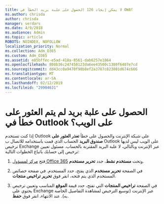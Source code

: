 ```yaml
---
title: لا يمكن إيجاد 126 الحصول على علبة بريد الخطأ في OWA؟
ms.author: chrisda
author: chrisda
manager: serdars
ms.date: 4/9/2018
ms.audience: Admin
ms.topic: article
ROBOTS: NOINDEX, NOFOLLOW
localization_priority: Normal
ms.collection: Adm_O365
ms.custom: Adm_O365
ms.assetid: e85bffec-e5ad-418a-8561-dab6257e1864
ms.openlocfilehash: 808b36c247458123da6ee43500c1380f6407e7cd
ms.sourcegitcommit: dd43cc0a9470f98b8ef2a3787c823801d674c666
ms.translationtype: MT
ms.contentlocale: ar-SA
ms.lasthandoff: 02/12/2019
ms.locfileid: "29904631"
---
```

# <a name="getting-a-mailbox-not-found-error-in-outlook-on-the-web"></a>الحصول على علبة بريد لم يتم العثور على خطأ في Outlook على الويب؟

إذا كنت تستخدم Outlook على شبكة الإنترنت والحصول على خطأ **تعذر العثور على صندوق البريد** الحساب الذي قمت باستخدامه للاتصال ب Outlook على الويب ليس لديها ترخيص Exchange عبر الإنترنت وبالتالي، لا علبة البريد المقترنة بالحساب. مسئول تعيين ترخيص إلى حسابك باتباع الخطوات التالية: 
  
1. فتح [مركز لمسؤول Office 365](https://portal.office.com/adminportal/home#/homepage) وتحت **مستخدم نشط**، حدد **تحرير مستخدم**.
    
2. في الصفحة **تحرير مستخدم** الذي يفتح، حدد المستخدم. في صفحة خصائص المستخدم الذي يتم فتحه، انقر فوق **تحرير** **تراخيص منتجات**.
    
3. في الصفحة **تراخيص المنتجات** التي تفتح، حدد قيمة **الموقع** المناسب وتعيين ترخيص يحتوي على Exchange عبر الإنترنت (توسيع الترخيص لمشاهدة التفاصيل الخاصة به). عند الانتهاء، انقر فوق **حفظ**.
    

